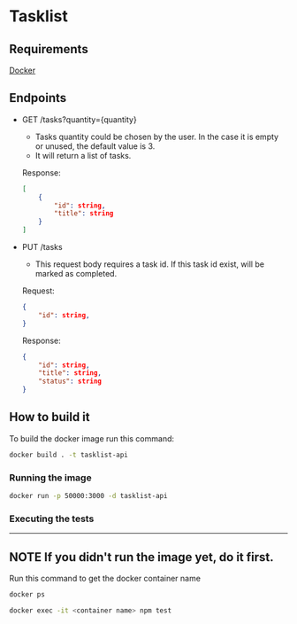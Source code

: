 # Tasklist

## Requirements
[Docker](https://www.docker.com/get-started)

## Endpoints
- GET /tasks?quantity={quantity}
    - Tasks quantity could be chosen by the user. In the case it is empty or unused, the default value is 3.
    - It will return a list of tasks.

    Response:
    ```JSON
    [
        {
            "id": string,
            "title": string
        }
    ]
    ```

- PUT /tasks
    - This request body requires a task id. If this task id exist, will be marked as completed.

    Request:
    ```JSON
    {
        "id": string,
    }
    ```

    Response:
    ```JSON
    {
        "id": string,
        "title": string,
        "status": string
    }
    ```

## How to build it
To build the docker image run this command:
```bash
docker build . -t tasklist-api
```

### Running the image
```bash
docker run -p 50000:3000 -d tasklist-api
```

### Executing the tests
---
**NOTE**
If you didn't run the image yet, do it first.
---

Run this command to get the docker container name
```bash
docker ps
```

```bash
docker exec -it <container name> npm test
```